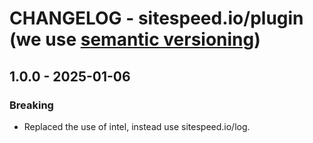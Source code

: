 # CHANGELOG - sitespeed.io/plugin  (we use [semantic versioning](https://semver.org))

## 1.0.0 - 2025-01-06
### Breaking
* Replaced the use of intel, instead use sitespeed.io/log.